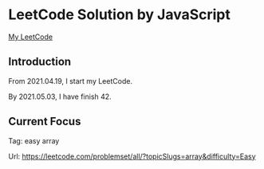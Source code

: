 # LeetCode Solution by JavaScript

[My LeetCode](https://leetcode.com/JiweiYuan/)

## Introduction

From 2021.04.19, I start my LeetCode.

By 2021.05.03, I have finish 42.

## Current Focus  

Tag: easy array 

Url: https://leetcode.com/problemset/all/?topicSlugs=array&difficulty=Easy
